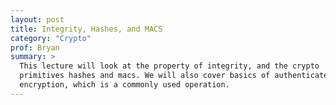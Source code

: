 ```yaml
---
layout: post
title: Integrity, Hashes, and MACS
category: "Crypto"
prof: Bryan
summary: >
  This lecture will look at the property of integrity, and the crypto 
  primitives hashes and macs. We will also cover basics of authenticated 
  encryption, which is a commonly used operation.
---
```

